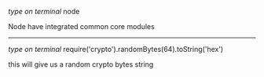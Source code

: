 *type on terminal*
node

Node have integrated common core modules

--------------------------------------------------

*type on terminal*
require('crypto').randomBytes(64).toString('hex')

this will give us a random crypto bytes string